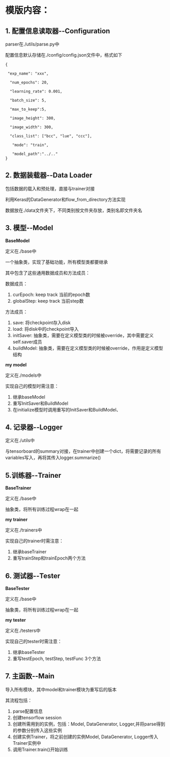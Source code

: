 # 模版内容：



## 1. 配置信息读取器--Configuration

parser在./utils/parse.py中

配置信息默认存储在./config/config.json文件中，格式如下

```
{

 "exp_name": "xxx",

  "num_epochs": 20,

  "learning_rate": 0.001,

  "batch_size": 5,

  "max_to_keep":5,

  "image_height": 300,

  "image_width": 300,

  "class_list": ["bcc", "lue", "ccc"],

   "mode": "train",
   
   "model_path":"../.."
}
```



## 2. 数据装载器--Data Loader

包括数据的载入和预处理，直接与trainer对接

利用Keras的DataGenerator和flow_from_directory方法实现

数据放在./data文件夹下，不同类别按文件夹存放，类别名即文件夹名



## 3. 模型--Model

**BaseModel**

定义在./base中

一个抽象类，实现了基础功能，所有模型类都要继承

其中包含了这些通用数据成员和方法成员：

数据成员：

1. curEpoch: keep track 当前的epoch数
2. globalStep: keep track 当前step数

方法成员：

1. save: 将checkpoint存入disk
2. load: 将disk中的checkpoint导入
3. initSaver: 抽象类，需要在定义模型类的时候被override，其中需要定义self.saver成员
4. buildModel: 抽象类，需要在定义模型类的时候被override，作用是定义模型结构



**my model**

定义在./models中

实现自己的模型时需注意：

1. 继承baseModel
2. 重写InitSaver和BuildModel
3. 在initialize模型时调用重写的InitSaver和BuildModel、



## 4. 记录器--Logger

定义在./utils中

与tensorboard的summary对接，在trainer中创建一个dict，将需要记录的所有variables写入，再将其传入logger.summarize()

## 

## 5.训练器--Trainer

**BaseTrainer**

定义在./base中

抽象类，将所有训练过程wrap在一起



**my trainer**

定义在./trainers中

实现自己的trainer时需注意：

1. 继承baseTrainer
2. 重写trainStep和trainEpoch两个方法



## 6. 测试器--Tester

**BaseTester**

定义在./base中

抽象类，将所有训练过程wrap在一起



**my tester**

定义在./testers中

实现自己的tester时需注意：

1. 继承baseTester
2. 重写testEpoch, testStep, testFunc 3个方法



## 7. 主函数--Main

导入所有模块，其中model和trainer模块为重写后的版本

其流程包括：

1. parse配置信息
2. 创建tensorflow session
3. 创建所需用到的实例，包括：Model, DataGenerator, Logger,并将parse得到的参数分别传入这些实例
4. 创建实例Trainer，将之前创建的实例Model, DataGenerator, Logger传入Trainer实例中
5. 调用Trainer.train()开始训练















​	

